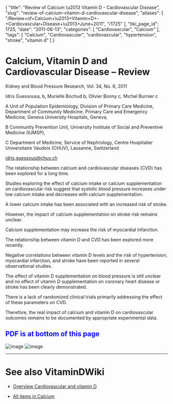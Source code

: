 {
    "title": "Review of Calcium \u2013 Vitamin D - Cardiovascular Disease",
    "slug": "review-of-calcium-vitamin-d-cardiovascular-disease",
    "aliases": [
        "/Review+of+Calcium+\u2013+Vitamin+D+-+Cardiovascular+Disease+\u2013+June+2011",
        "/1725"
    ],
    "tiki_page_id": 1725,
    "date": "2011-06-13",
    "categories": [
        "Cardiovascular",
        "Calcium"
    ],
    "tags": [
        "Calcium",
        "Cardiovascular",
        "cardiovascular",
        "hypertension",
        "stroke",
        "vitamin d"
    ]
}


# Calcium, Vitamin D and Cardiovascular Disease – Review

Kidney and Blood Pressure Research, Vol. 34, No. 6, 2011  

Idris Guessousa, b, Murielle Bochud b, Olivier Bonny c, Michel Burnier c

A Unit of Population Epidemiology, Division of Primary Care Medicine, Department of Community Medicine, Primary Care and Emergency Medicine, Geneva University Hospitals, Geneva,

B Community Prevention Unit, University Institute of Social and Preventive Medicine (IUMSP), 

C Department of Medicine, Service of Nephrology, Centre Hospitalier Universitaire Vaudois (CHUV), Lausanne, Switzerland

idris.guessous@chuv.ch

The relationship between calcium and cardiovascular diseases (CVD) has been explored for a long time. 

Studies exploring the effect of calcium intake or calcium supplementation on cardiovascular risk suggest that systolic blood pressure increases under low calcium intake and decreases with calcium supplementation.

A lower calcium intake has been associated with an increased risk of stroke. 

However, the impact of calcium supplementation on stroke risk remains unclear. 

Calcium supplementation may increase the risk of myocardial infarction. 

The relationship between vitamin D and CVD has been explored more recently. 

Negative correlations between vitamin D levels and the risk of hypertension, myocardial infarction, and stroke have been reported in several observational studies. 

The effect of vitamin D supplementation on blood pressure is still unclear and no effect of vitamin D supplementation on coronary heart disease or stroke has been clearly demonstrated. 

There is a lack of randomized clinical trials primarily addressing the effect of these parameters on CVD. 

Therefore, the real impact of calcium and vitamin D on cardiovascular outcomes remains to be documented by appropriate experimental data.

##  **<span style="color:#00F;">PDF is at bottom of this page</span>** 

<img src="https://d378j1rmrlek7x.cloudfront.net/attachments/png/calcium-and-cvd---2011.png" alt="image">

<img src="https://d378j1rmrlek7x.cloudfront.net/attachments/png/vitamin-d-and-cvd---2011.png" alt="image">

- - - - - -

# See also VitaminDWiki

* [Overview Cardiovascular and vitamin D](/posts/overview-cardiovascular-and-vitamin-d)

* [All items in Calcium](https://www.VitaminDWiki.com/tiki-browse_categories.php?parentId=53&sort_mode=created_desc)